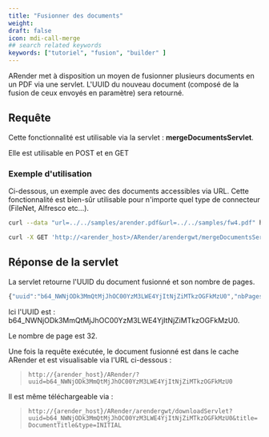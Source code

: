 ```yaml
---
title: "Fusionner des documents"
weight: 
draft: false
icon: mdi-call-merge
## search related keywords
keywords: ["tutoriel", "fusion", "builder" ]
---
```


ARender met à disposition un moyen de fusionner plusieurs documents en
un PDF via une servlet.
L'UUID du nouveau document (composé de la fusion de ceux envoyés en paramètre) sera retourné.

## Requête

Cette fonctionnalité est utilisable via la servlet :
**mergeDocumentsServlet**.

Elle est utilisable en POST et en GET

### Exemple d'utilisation

Ci-dessous, un exemple avec des documents accessibles via URL. Cette
fonctionnalité est bien-sûr utilisable pour n'importe quel type de
connecteur (FileNet, Alfresco etc...).

``` bash
curl --data "url=../../samples/arender.pdf&url=../../samples/fw4.pdf" http://<arender_host>/ARender/arendergwt/mergeDocumentsServlet
```

``` bash
curl -X GET 'http://<arender_host>/ARender/arendergwt/mergeDocumentsServlet?url=../../samples/arender.pdf&url=../../samples/fw4.pdf&url=../../samples/arender-en.pdf'
```

## Réponse de la servlet

La servlet retourne l'UUID du document fusionné et son nombre de pages.


``` javascript
{"uuid":"b64_NWNjODk3MmQtMjJhOC00YzM3LWE4YjItNjZiMTkzOGFkMzU0","nbPages":"32"}
```


Ici l'UUID est : b64_NWNjODk3MmQtMjJhOC00YzM3LWE4YjItNjZiMTkzOGFkMzU0.

Le nombre de page est 32.

Une fois la requête exécutée, le document fusionné est dans le cache
ARender et est visualisable via l'URL ci-dessous :

> `http://{arender_host}/ARender/?uuid=b64_NWNjODk3MmQtMjJhOC00YzM3LWE4YjItNjZiMTkzOGFkMzU0`

Il est même téléchargeable via :

> `http://{arender_host}/ARender/arendergwt/downloadServlet?uuid=b64_NWNjODk3MmQtMjJhOC00YzM3LWE4YjItNjZiMTkzOGFkMzU0&title=DocumentTitle&type=INITIAL`
